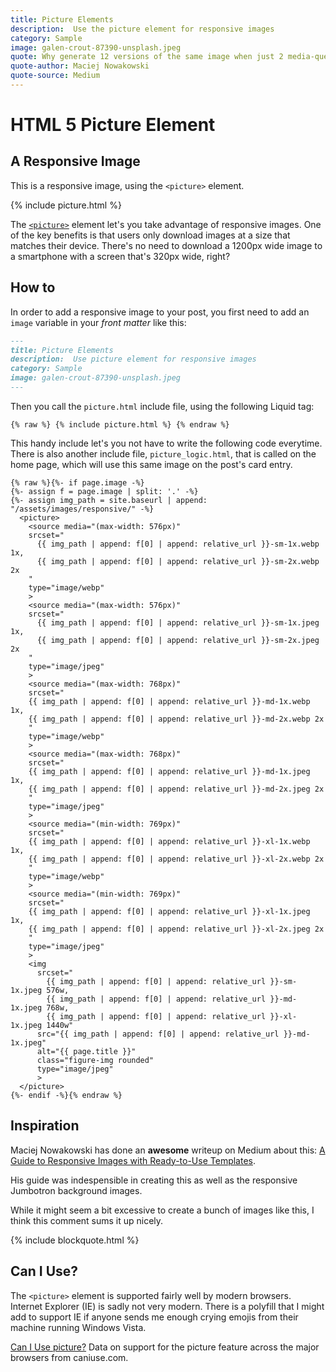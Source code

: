 ```yaml
---
title: Picture Elements
description:  Use the picture element for responsive images
category: Sample
image: galen-crout-87390-unsplash.jpeg
quote: Why generate 12 versions of the same image when just 2 media-queries do the job? The users won’t notice... But Google will.
quote-author: Maciej Nowakowski
quote-source: Medium
---
```


# HTML 5 Picture Element

## A Responsive Image

This is a responsive image, using the `<picture>` element.

{% include picture.html %}

The [`<picture>`](https://developer.mozilla.org/en-US/docs/Web/HTML/Element/picture) element let's you take advantage of responsive images. One of the key benefits is that users only download images at a size that matches their device. There's no need to download a 1200px wide image to a smartphone with a screen that's 320px wide, right?

## How to

In order to add a responsive image to your post, you first need to add an `image` variable in your _front matter_ like this:

```markdown
---
title: Picture Elements
description:  Use picture element for responsive images
category: Sample
image: galen-crout-87390-unsplash.jpeg
---
```

Then you call the `picture.html` include file, using the following Liquid tag:

```liquid
{% raw %} {% include picture.html %} {% endraw %}
```

This handy include let's you not have to write the following code everytime. There is also another include file, `picture_logic.html`, that is called on the home page, which will use this same image on the post's card entry.

```liquid
{% raw %}{%- if page.image -%}
{%- assign f = page.image | split: '.' -%}
{%- assign img_path = site.baseurl | append: "/assets/images/responsive/" -%}
  <picture>
    <source media="(max-width: 576px)"
    srcset="
      {{ img_path | append: f[0] | append: relative_url }}-sm-1x.webp 1x,
      {{ img_path | append: f[0] | append: relative_url }}-sm-2x.webp 2x
    "
    type="image/webp"
    >
    <source media="(max-width: 576px)"
    srcset="
      {{ img_path | append: f[0] | append: relative_url }}-sm-1x.jpeg 1x,
      {{ img_path | append: f[0] | append: relative_url }}-sm-2x.jpeg 2x
    "
    type="image/jpeg"
    >
    <source media="(max-width: 768px)"
    srcset="
    {{ img_path | append: f[0] | append: relative_url }}-md-1x.webp 1x,
    {{ img_path | append: f[0] | append: relative_url }}-md-2x.webp 2x
    "
    type="image/webp"
    >
    <source media="(max-width: 768px)"
    srcset="
    {{ img_path | append: f[0] | append: relative_url }}-md-1x.jpeg 1x,
    {{ img_path | append: f[0] | append: relative_url }}-md-2x.jpeg 2x
    "
    type="image/jpeg"
    >
    <source media="(min-width: 769px)"
    srcset="
    {{ img_path | append: f[0] | append: relative_url }}-xl-1x.webp 1x,
    {{ img_path | append: f[0] | append: relative_url }}-xl-2x.webp 2x
    "
    type="image/webp"
    >
    <source media="(min-width: 769px)"
    srcset="
    {{ img_path | append: f[0] | append: relative_url }}-xl-1x.jpeg 1x,
    {{ img_path | append: f[0] | append: relative_url }}-xl-2x.jpeg 2x
    "
    type="image/jpeg"
    >
    <img
      srcset="
        {{ img_path | append: f[0] | append: relative_url }}-sm-1x.jpeg 576w,
        {{ img_path | append: f[0] | append: relative_url }}-md-1x.jpeg 768w,
        {{ img_path | append: f[0] | append: relative_url }}-xl-1x.jpeg 1440w"
      src="{{ img_path | append: f[0] | append: relative_url }}-md-1x.jpeg"
      alt="{{ page.title }}"
      class="figure-img rounded"
      type="image/jpeg"
      >
  </picture>
{%- endif -%}{% endraw %}
```

## Inspiration

Maciej Nowakowski has done an **awesome** writeup on Medium about this: [A Guide to Responsive Images with Ready-to-Use Templates](https://medium.freecodecamp.org/a-guide-to-responsive-images-with-ready-to-use-templates-c400bd65c433).

His guide was indespensible in creating this as well as the responsive Jumbotron background images.

While it might seem a bit excessive to create a bunch of images like this, I think this comment sums it up nicely.

{% include blockquote.html %}

## Can I Use?

The `<picture>` element is supported fairly well by modern browsers. Internet Explorer (IE) is sadly not very modern. There is a polyfill that I might add to support IE if anyone sends me enough crying emojis from their machine running Windows Vista.

<p class="ciu_embed" data-feature="picture" data-periods="future_3,future_2,future_1,current,past_1,past_2,past_3" data-accessible-colours="false">
  <a href="http://caniuse.com/#feat=picture">Can I Use picture?</a> Data on support for the picture feature across the major browsers from caniuse.com.
</p>

<script src="https://cdn.jsdelivr.net/gh/ireade/caniuse-embed/caniuse-embed.min.js"></script>
